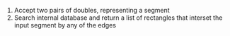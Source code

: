 1) Accept two pairs of doubles, representing a segment
2) Search internal database and return a list of rectangles that interset the input segment by any of the edges
